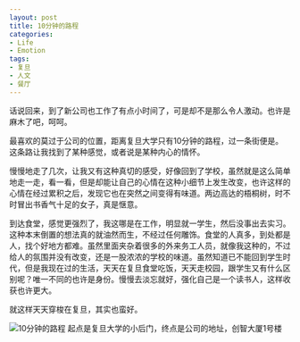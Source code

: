 ```yaml
---
layout: post
title: 10分钟的路程
categories:
- Life
- Emotion
tags:
- 复旦
- 人文
- 餐厅
---
```


话说回来，到了新公司也工作了有点小时间了，可是却不是那么令人激动。也许是麻木了吧，呵呵。

最喜欢的莫过于公司的位置，距离复旦大学只有10分钟的路程，过一条街便是。这条路让我找到了某种感觉，或者说是某种内心的情怀。

慢慢地走了几次，让我又有这种真切的感受，好像回到了学校，虽然就是这么简单地走一走，看一看，但是却能让自己的心情在这种小细节上发生改变，也许这样的心情在经过累积之后，发现它也在突然之间变得有味道。两边高达的梧桐树，时不时冒出书香气十足的女子，真是惬意。

到达食堂，感觉更强烈了，我这哪是在工作，明显就一学生，然后没事出去实习。这种本末倒置的想法真的就油然而生，不经过任何雕饰。食堂的人真多，到处都是人，找个好地方都难。虽然里面夹杂着很多的外来务工人员，就像我这种的，不过给人的氛围并没有改变，还是一股浓浓的学校的味道。虽然知道已不能回到学生时代，但是我现在过的生活，天天在复旦食堂吃饭，天天走校园，跟学生又有什么区别呢？唯一不同的也许是身份。慢慢去淡忘就好，强化自己是一个读书人，这样收获也许更大。

就这样天天穿梭在复旦，其实也蛮好。

![10分钟的路程](http://i.imgur.com/bUun5.jpg)
起点是复旦大学的小后门，终点是公司的地址，创智大厦1号楼